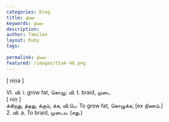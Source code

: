 ```yaml
---
categories: blog
title: நிண
keywords: நிண
description: 
author: Tamilan
layout: Ruby
tags: 
 
permalink: நிண
featured: /images/ttak-48.png
---
```

  
[ niṇa ]  
  
VI. வி. i. grow fat, கொழு; வி. t. braid, முடை  
[ niṇ ]  
க்கிறது, த்தது, க்கும், க்க, வி.பெ. To grow fat, கொழுக்க; [ex நிணம்.]  
2. வி. a. To braid, முடைய. (சது.)
